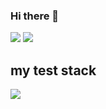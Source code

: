 ### Hi there 👋

<a href="https://todayilearn12.tistory.com/" target="_blank"><img src="https://img.shields.io/badge/BLOG-000000?style=?style=flat-square&logo=Tistory&logoColor=ffffff"/></a>
<img src="https://img.shields.io/badge/tofu20131101@gmail.com-EA4335?style=?style=flat-square&logo=Gmail&logoColor=ffffff"/>



<h2>my test stack</h2>
<img src="https://img.shields.io/badge/Spring-6DB33F?style=?style=for-the-badge&logo=Spring&logoColor=ffffff"/>


